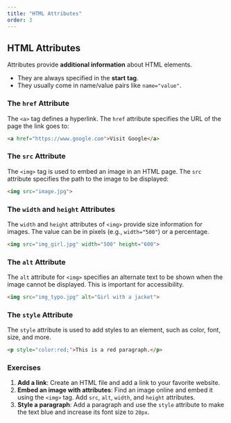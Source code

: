 ```yaml
---
title: "HTML Attributes"
order: 3
---
```


## HTML Attributes

Attributes provide **additional information** about HTML elements.

-   They are always specified in the **start tag**.
-   They usually come in name/value pairs like `name="value"`.

### The `href` Attribute

The `<a>` tag defines a hyperlink. The `href` attribute specifies the URL of the page the link goes to:

```html
<a href="https://www.google.com">Visit Google</a>
```

### The `src` Attribute

The `<img>` tag is used to embed an image in an HTML page. The `src` attribute specifies the path to the image to be displayed:

```html
<img src="image.jpg">
```

### The `width` and `height` Attributes

The `width` and `height` attributes of `<img>` provide size information for images. The value can be in pixels (e.g., `width="500"`) or a percentage.

```html
<img src="img_girl.jpg" width="500" height="600">
```

### The `alt` Attribute

The `alt` attribute for `<img>` specifies an alternate text to be shown when the image cannot be displayed. This is important for accessibility.

```html
<img src="img_typo.jpg" alt="Girl with a jacket">
```

### The `style` Attribute

The `style` attribute is used to add styles to an element, such as color, font, size, and more.

```html
<p style="color:red;">This is a red paragraph.</p>
```

### Exercises

1.  **Add a link**: Create an HTML file and add a link to your favorite website.
2.  **Embed an image with attributes**: Find an image online and embed it using the `<img>` tag. Add `src`, `alt`, `width`, and `height` attributes.
3.  **Style a paragraph**: Add a paragraph and use the `style` attribute to make the text blue and increase its font size to `20px`.
